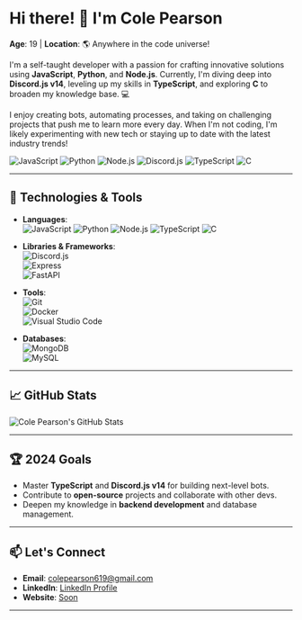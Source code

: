 # Hi there! 👋 I'm Cole Pearson

**Age**: 19 | **Location**: 🌎 Anywhere in the code universe!

I'm a self-taught developer with a passion for crafting innovative solutions using **JavaScript**, **Python**, and **Node.js**. Currently, I'm diving deep into **Discord.js v14**, leveling up my skills in **TypeScript**, and exploring **C** to broaden my knowledge base. 💻

I enjoy creating bots, automating processes, and taking on challenging projects that push me to learn more every day. When I'm not coding, I'm likely experimenting with new tech or staying up to date with the latest industry trends!

![JavaScript](https://img.shields.io/badge/-JavaScript-F7DF1E?logo=javascript&logoColor=black&style=flat-square)
![Python](https://img.shields.io/badge/-Python-3776AB?logo=python&logoColor=white&style=flat-square)
![Node.js](https://img.shields.io/badge/-Node.js-339933?logo=nodedotjs&logoColor=white&style=flat-square)
![Discord.js](https://img.shields.io/badge/-Discord.js-5865F2?logo=discord&logoColor=white&style=flat-square)
![TypeScript](https://img.shields.io/badge/-TypeScript-007ACC?logo=typescript&logoColor=white&style=flat-square)
![C](https://img.shields.io/badge/-C-A8B9CC?logo=c&logoColor=white&style=flat-square)

---

## 🔧 Technologies & Tools
- **Languages**:  
  ![JavaScript](https://img.shields.io/badge/-JavaScript-F7DF1E?logo=javascript&logoColor=black&style=flat-square)
  ![Python](https://img.shields.io/badge/-Python-3776AB?logo=python&logoColor=white&style=flat-square)
  ![Node.js](https://img.shields.io/badge/-Node.js-339933?logo=nodedotjs&logoColor=white&style=flat-square)
  ![TypeScript](https://img.shields.io/badge/-TypeScript-007ACC?logo=typescript&logoColor=white&style=flat-square)
  ![C](https://img.shields.io/badge/-C-A8B9CC?logo=c&logoColor=white&style=flat-square)

- **Libraries & Frameworks**:  
  ![Discord.js](https://img.shields.io/badge/-Discord.js-5865F2?logo=discord&logoColor=white&style=flat-square)  
  ![Express](https://img.shields.io/badge/-Express-000000?logo=express&logoColor=white&style=flat-square)  
  ![FastAPI](https://img.shields.io/badge/-FastAPI-009688?logo=fastapi&logoColor=white&style=flat-square)

- **Tools**:  
  ![Git](https://img.shields.io/badge/-Git-F05032?logo=git&logoColor=white&style=flat-square)  
  ![Docker](https://img.shields.io/badge/-Docker-2496ED?logo=docker&logoColor=white&style=flat-square)  
  ![Visual Studio Code](https://img.shields.io/badge/-VS%20Code-007ACC?logo=visualstudiocode&logoColor=white&style=flat-square)

- **Databases**:  
  ![MongoDB](https://img.shields.io/badge/-MongoDB-47A248?logo=mongodb&logoColor=white&style=flat-square)  
  ![MySQL](https://img.shields.io/badge/-MySQL-4479A1?logo=mysql&logoColor=white&style=flat-square)

---

## 📈 GitHub Stats

![Cole Pearson's GitHub Stats](https://github-readme-stats.vercel.app/api?username=pokegreen&show_icons=true&theme=radical)

---

## 🏆 2024 Goals
- Master **TypeScript** and **Discord.js v14** for building next-level bots.
- Contribute to **open-source** projects and collaborate with other devs.
- Deepen my knowledge in **backend development** and database management.

---

## 📫 Let's Connect
- **Email**: [colepearson619@gmail.com](mailto:colepearson619@gmail.com)
- **LinkedIn**: [LinkedIn Profile](#)
- **Website**: [Soon](#)

---


